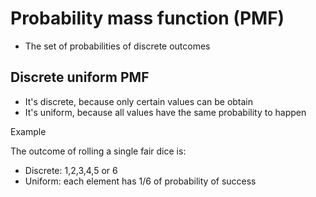 # Probability mass function (PMF)

* The set of probabilities of discrete outcomes

## Discrete uniform PMF

* It's discrete, because only certain values can be obtain
* It's uniform, because all values have the same probability to happen

Example

The outcome of rolling a single fair dice is:

* Discrete: 1,2,3,4,5 or 6
* Uniform: each element has 1/6 of probability of success

